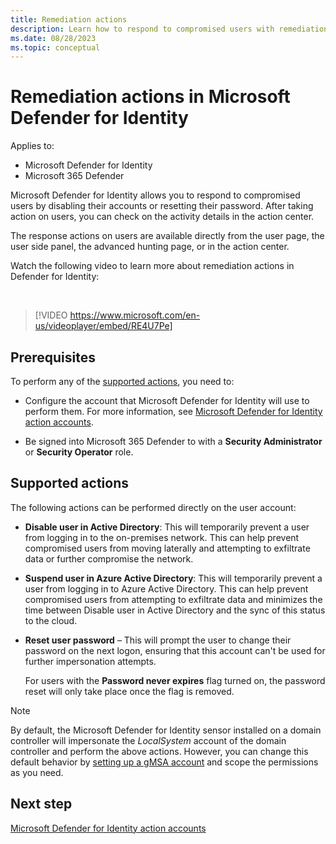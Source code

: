 ```yaml
---
title: Remediation actions
description: Learn how to respond to compromised users with remediation actions in Microsoft Defender for Identity
ms.date: 08/28/2023
ms.topic: conceptual
---
```


# Remediation actions in Microsoft Defender for Identity

Applies to:

- Microsoft Defender for Identity
- Microsoft 365 Defender

Microsoft Defender for Identity allows you to respond to compromised users by disabling their accounts or resetting their password. After taking action on users, you can check on the activity details in the action center.

The response actions on users are available directly from the user page, the user side panel, the advanced hunting page, or in the action center.

Watch the following video to learn more about remediation actions in Defender for Identity:

<br>

> [!VIDEO https://www.microsoft.com/en-us/videoplayer/embed/RE4U7Pe]


## Prerequisites

To perform any of the [supported actions](#supported-actions), you need to:

- Configure the account that Microsoft Defender for Identity will use to perform them.  For more information, see [Microsoft Defender for Identity action accounts](deploy/manage-action-accounts.md).

- Be signed into Microsoft 365 Defender to with a **Security Administrator** or **Security Operator** role.

## Supported actions

The following actions can be performed directly on the user account:

- **Disable user in Active Directory**: This will temporarily prevent a user from logging in to the on-premises network. This can help prevent compromised users from moving laterally and attempting to exfiltrate data or further compromise the network.

- **Suspend user in Azure Active Directory**: This will temporarily prevent a user from logging in to Azure Active Directory. This can help prevent compromised users from attempting to exfiltrate data and minimizes the time between Disable user in Active Directory and the sync of this status to the cloud.

- **Reset user password** – This will prompt the user to change their password on the next logon, ensuring that this account can't be used for further impersonation attempts. 

    For users with the **Password never expires** flag turned on, the password reset will only take place once the flag is removed.

> [!NOTE]
> By default, the Microsoft Defender for Identity sensor installed on a domain controller will impersonate the *LocalSystem* account of the domain controller and perform the above actions. However, you can change this default behavior by [setting up a gMSA account](manage-action-accounts.md) and scope the permissions as you need.


## Next step

[Microsoft Defender for Identity action accounts](deploy/manage-action-accounts.md)

